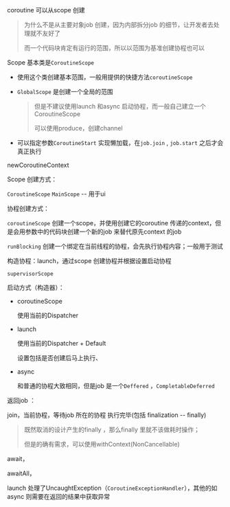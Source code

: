 coroutine 可以从scope 创建

> 为什么不是从主要对象job 创建，因为内部拆分job 的细节，让开发者去处理就不友好了
>
> 而一个代码块肯定有运行的范围，所以以范围为基准创建协程也可以

Scope 基本类是`CoroutineScope` 

- 使用这个类创建基本范围，一般用提供的快捷方法`coroutineScope`

- `GlobalScope` 是创建一个全局的范围

  > 但是不建议使用launch 和async 启动协程，而一般自己建立一个CoroutineScope
  >
  > 可以使用produce，创建channel

- 可以指定参数`CoroutineStart` 实现懒加载，在`job.join` , `job.start` 之后才会真正执行

newCoroutineContext



Scope 创建方式：

`CoroutineScope`  `MainScope` -- 用于ui  



协程创建方式：

`coroutineScope` 创建一个scope，并使用创建它的coroutine 传递的context，但是会用参数中的代码块创建一个新的job 来替代原先context 的job



`runBlocking` 创建一个绑定在当前线程的协程，会先执行协程内容；一般用于测试

构造协程：launch，通过scope 创建协程并根据设置启动协程

`supervisorScope` 



启动方式（构造器）：

- coroutineScope

  使用当前的Dispatcher

- launch 

  使用当前的Dispatcher + Default

  设置包括是否创建后马上执行、

- async

  和普通的协程大致相同，但是job 是一个`Deffered` ，`CompletableDeferred` 



返回job ：

join，当前协程，等待job 所在的协程 执行完毕(包括 finalization -- finally)

> 既然取消的设计产生的finally ，那么finally 里就不该做耗时操作；
>
> 但是的确有需求，可以使用withContext(NonCancellable)

await，

awaitAll，



launch 处理了UncaughtException（`CoroutineExceptionHandler`），其他的如async 则需要在返回的结果中获取异常  

